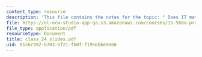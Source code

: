 ```yaml
---
content_type: resource
description: 'This file contains the notes for the topic: " Does IT matter?"'
file: https://ol-ocw-studio-app-qa.s3.amazonaws.com/courses/15-568a-practical-information-technology-management-spring-2005/81c6c992b703bf21fb0ff1956bbe9e60_class_24_slides.pdf
file_type: application/pdf
resourcetype: Document
title: class_24_slides.pdf
uid: 81c6c992-b703-bf21-fb0f-f1956bbe9e60
---
```

